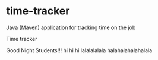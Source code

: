 # time-tracker
Java (Maven) application for tracking time on the job

Time tracker

Good Night Students!!!
hi hi hi
lalalalalala
halahalahalahalala
